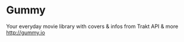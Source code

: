 # Gummy
Your everyday movie library with covers &amp; infos from Trakt API &amp; more http://gummy.io
